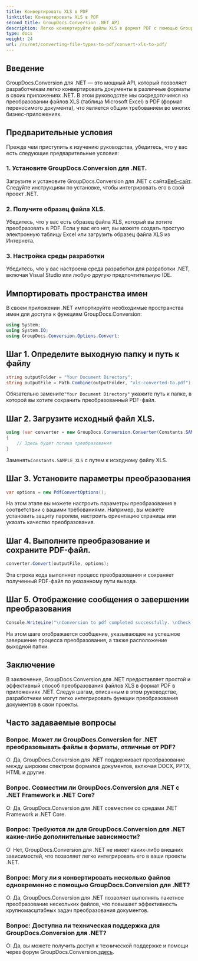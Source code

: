 ```yaml
---
title: Конвертировать XLS в PDF
linktitle: Конвертировать XLS в PDF
second_title: GroupDocs.Conversion .NET API
description: Легко конвертируйте файлы XLS в формат PDF с помощью GroupDocs.Conversion для .NET. Бесшовная интеграция, обширная документация и доступная поддержка.
type: docs
weight: 24
url: /ru/net/converting-file-types-to-pdf/convert-xls-to-pdf/
---
```

## Введение
GroupDocs.Conversion для .NET — это мощный API, который позволяет разработчикам легко конвертировать документы в различные форматы в своих приложениях .NET. В этом руководстве мы сосредоточимся на преобразовании файлов XLS (таблица Microsoft Excel) в PDF (формат переносимого документа), что является общим требованием во многих бизнес-приложениях.
## Предварительные условия
Прежде чем приступить к изучению руководства, убедитесь, что у вас есть следующие предварительные условия:
### 1. Установите GroupDocs.Conversion для .NET.
 Загрузите и установите GroupDocs.Conversion для .NET с сайта[Веб-сайт](https://releases.groupdocs.com/conversion/net/). Следуйте инструкциям по установке, чтобы интегрировать его в свой проект .NET.
### 2. Получите образец файла XLS.
Убедитесь, что у вас есть образец файла XLS, который вы хотите преобразовать в PDF. Если у вас его нет, вы можете создать простую электронную таблицу Excel или загрузить образец файла XLS из Интернета.
### 3. Настройка среды разработки
Убедитесь, что у вас настроена среда разработки для разработки .NET, включая Visual Studio или любую другую предпочтительную IDE.

## Импортировать пространства имен
В своем приложении .NET импортируйте необходимые пространства имен для доступа к функциям GroupDocs.Conversion:

```csharp
using System;
using System.IO;
using GroupDocs.Conversion.Options.Convert;
```
## Шаг 1. Определите выходную папку и путь к файлу
```csharp
string outputFolder = "Your Document Directory";
string outputFile = Path.Combine(outputFolder, "xls-converted-to.pdf");
```
 Обязательно замените`"Your Document Directory"` укажите путь к папке, в которой вы хотите сохранить преобразованный PDF-файл.
## Шаг 2. Загрузите исходный файл XLS.
```csharp
using (var converter = new GroupDocs.Conversion.Converter(Constants.SAMPLE_XLS))
{
    // Здесь будет логика преобразования
}
```
 Заменять`Constants.SAMPLE_XLS` с путем к исходному файлу XLS.
## Шаг 3. Установите параметры преобразования
```csharp
var options = new PdfConvertOptions();
```
На этом этапе вы можете настроить параметры преобразования в соответствии с вашими требованиями. Например, вы можете установить защиту паролем, настроить ориентацию страницы или указать качество преобразования.
## Шаг 4. Выполните преобразование и сохраните PDF-файл.
```csharp
converter.Convert(outputFile, options);
```
Эта строка кода выполняет процесс преобразования и сохраняет полученный PDF-файл по указанному пути вывода.
## Шаг 5. Отображение сообщения о завершении преобразования
```csharp
Console.WriteLine("\nConversion to pdf completed successfully. \nCheck output in {0}", outputFolder);
```
На этом шаге отображается сообщение, указывающее на успешное завершение процесса преобразования, а также расположение выходной папки.

## Заключение
В заключение, GroupDocs.Conversion для .NET предоставляет простой и эффективный способ преобразования файлов XLS в формат PDF в приложениях .NET. Следуя шагам, описанным в этом руководстве, разработчики могут легко интегрировать функции преобразования документов в свои проекты.
## Часто задаваемые вопросы
### Вопрос. Может ли GroupDocs.Conversion for .NET преобразовывать файлы в форматы, отличные от PDF?
О: Да, GroupDocs.Conversion для .NET поддерживает преобразование между широким спектром форматов документов, включая DOCX, PPTX, HTML и другие.
### Вопрос. Совместим ли GroupDocs.Conversion для .NET с .NET Framework и .NET Core?
О: Да, GroupDocs.Conversion для .NET совместим со средами .NET Framework и .NET Core.
### Вопрос: Требуются ли для GroupDocs.Conversion для .NET какие-либо дополнительные зависимости?
О: Нет, GroupDocs.Conversion для .NET не имеет каких-либо внешних зависимостей, что позволяет легко интегрировать его в ваши проекты .NET.
### Вопрос: Могу ли я конвертировать несколько файлов одновременно с помощью GroupDocs.Conversion для .NET?
О: Да, GroupDocs.Conversion для .NET позволяет выполнять пакетное преобразование нескольких файлов, что повышает эффективность крупномасштабных задач преобразования документов.
### Вопрос: Доступна ли техническая поддержка для GroupDocs.Conversion для .NET?
 О: Да, вы можете получить доступ к технической поддержке и помощи через форум GroupDocs.Conversion.[здесь](https://forum.groupdocs.com/c/conversion/11).